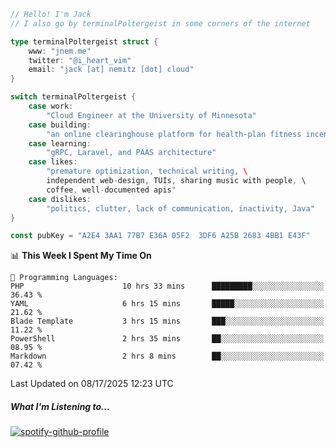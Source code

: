 ```go
// Hello! I'm Jack
// I also go by terminalPoltergeist in some corners of the internet

type terminalPoltergeist struct {
    www: "jnem.me"
    twitter: "@i_heart_vim"
    email: "jack [at] nemitz [dot] cloud"
}

switch terminalPoltergeist {
    case work:
        "Cloud Engineer at the University of Minnesota"
    case building:
        "an online clearinghouse platform for health-plan fitness incentive programs"
    case learning:
        "gRPC, Laravel, and PAAS architecture"
    case likes:
        "premature optimization, technical writing, \
        independent web-design, TUIs, sharing music with people, \
        coffee, well-documented apis"
    case dislikes:
        "politics, clutter, lack of communication, inactivity, Java"
}

const pubKey = "A2E4 3AA1 77B7 E36A 05F2  3DF6 A25B 2683 4BB1 E43F"
```

<!--START_SECTION:waka-->
📊 **This Week I Spent My Time On** 

```text
💬 Programming Languages: 
PHP                      10 hrs 33 mins      █████████░░░░░░░░░░░░░░░░   36.43 % 
YAML                     6 hrs 15 mins       █████░░░░░░░░░░░░░░░░░░░░   21.62 % 
Blade Template           3 hrs 15 mins       ███░░░░░░░░░░░░░░░░░░░░░░   11.22 % 
PowerShell               2 hrs 35 mins       ██░░░░░░░░░░░░░░░░░░░░░░░   08.95 % 
Markdown                 2 hrs 8 mins        ██░░░░░░░░░░░░░░░░░░░░░░░   07.42 % 
```


 Last Updated on 08/17/2025 12:23 UTC
<!--END_SECTION:waka-->

##### What I'm Listening to...

[![spotify-github-profile](https://jnem.me/listening-item?maxAge=2592000)](https://jnem.me/listening)

